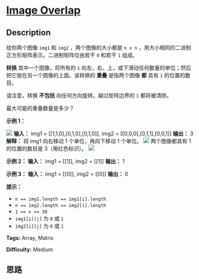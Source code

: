 # [Image Overlap][title]

## Description

给你两个图像 `img1` 和 `img2` ，两个图像的大小都是 `n x n` ，用大小相同的二进制正方形矩阵表示。二进制矩阵仅由若干 `0` 和若干
`1` 组成。

**转换** 其中一个图像，将所有的 `1` 向左，右，上，或下滑动任何数量的单位；然后把它放在另一个图像的上面。该转换的 **重叠** 是指两个图像
**都** 具有 `1` 的位置的数目。

请注意，转换 **不包括** 向任何方向旋转。越过矩阵边界的 `1` 都将被清除。

最大可能的重叠数量是多少？



**示例 1：**

![](https://assets.leetcode.com/uploads/2020/09/09/overlap1.jpg)
            **输入：** img1 = [[1,1,0],[0,1,0],[0,1,0]], img2 = [[0,0,0],[0,1,1],[0,0,1]]    **输出：** 3    **解释：** 将 img1 向右移动 1 个单位，再向下移动 1 个单位。    ![](https://assets.leetcode.com/uploads/2020/09/09/overlap_step1.jpg)    两个图像都具有 1 的位置的数目是 3（用红色标识）。    ![](https://assets.leetcode.com/uploads/2020/09/09/overlap_step2.jpg)    

**示例 2：**
            **输入：** img1 = [[1]], img2 = [[1]]    **输出：** 1    

**示例 3：**
            **输入：** img1 = [[0]], img2 = [[0]]    **输出：** 0    



**提示：**

  * `n == img1.length == img1[i].length`
  * `n == img2.length == img2[i].length`
  * `1 <= n <= 30`
  * `img1[i][j]` 为 `0` 或 `1`
  * `img2[i][j]` 为 `0` 或 `1`


**Tags:** Array, Matrix

**Difficulty:** Medium

## 思路

[title]: https://leetcode-cn.com/problems/image-overlap
